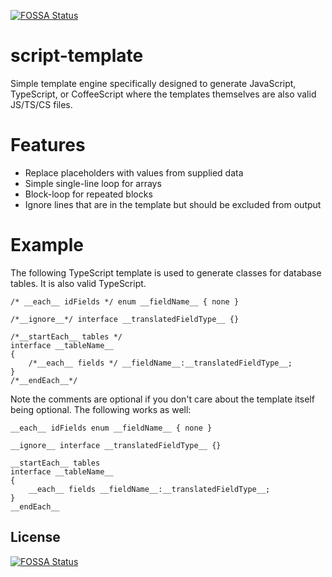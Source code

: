 [![FOSSA Status](https://app.fossa.io/api/projects/git%2Bgithub.com%2Fsamuelneff%2Fscript-template.svg?type=shield)](https://app.fossa.io/projects/git%2Bgithub.com%2Fsamuelneff%2Fscript-template?ref=badge_shield)

script-template
===============

Simple template engine specifically designed to generate JavaScript, TypeScript, or CoffeeScript where the templates themselves are also valid JS/TS/CS files.

Features
===

* Replace placeholders with values from supplied data
* Simple single-line loop for arrays
* Block-loop for repeated blocks
* Ignore lines that are in the template but should be excluded from output

Example
===

The following TypeScript template is used to generate classes for database tables. It is also valid TypeScript.

```TS
/* __each__ idFields */ enum __fieldName__ { none }

/*__ignore__*/ interface __translatedFieldType__ {}

/*__startEach__ tables */
interface __tableName__
{
    /*__each__ fields */ __fieldName__:__translatedFieldType__;
}
/*__endEach__*/
```

Note the comments are optional if you don't care about the template itself being optional. The following works as well:

```TS
__each__ idFields enum __fieldName__ { none }

__ignore__ interface __translatedFieldType__ {}

__startEach__ tables
interface __tableName__
{
    __each__ fields __fieldName__:__translatedFieldType__;
}
__endEach__
```




## License
[![FOSSA Status](https://app.fossa.io/api/projects/git%2Bgithub.com%2Fsamuelneff%2Fscript-template.svg?type=large)](https://app.fossa.io/projects/git%2Bgithub.com%2Fsamuelneff%2Fscript-template?ref=badge_large)